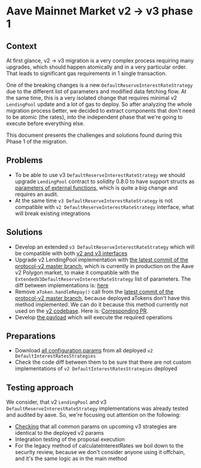 # Aave Mainnet Market v2 -> v3 phase 1

## Context

At first glance, v2 -> v3 migration is a very complex process requiring many upgrades, which should
happen atomically and in a very particular order. That leads to significant gas requirements in 1 single transaction.

One of the breaking changes is a new `DefaultReserveInterestRateStrategy` due to
the different list of parameters and modified data fetching flow. At the same time,
this is a very isolated change that requires minimal v2 `LendingPool` update and a lot of gas to deploy.
So after analyzing the whole migration process better, we decided to extract components that don't need
to be atomic (the rates), into the independent phase that we're going to execute before everything else.

This document presents the challenges and solutions found during this Phase 1 of the migration.

## Problems
 * To be able to use v3 `DefaultReserveInterestRateStrategy` we should upgrade `LendingPool` contract to
solidity 0.8.0 to have support structs as [parameters of external functions](https://github.com/aave/aave-v3-core/blob/master/contracts/protocol/pool/DefaultReserveInterestRateStrategy.sol#L194),
which is quite a big change and requires an audit.
 * At the same time `v3 DefaultReserveInterestRateStrategy` is not compatible with `v2 DefaultReserveInterestRateStrategy`
interface, what will break existing integrations

## Solutions
 * Develop an extended `v3 DefaultReserveInterestRateStrategy` which will be compatible with both [v2 and v3 interfaces](https://github.com/bgd-labs/v2-mainnet-interest-rates-upgrade/blob/main/src/contracts/ExtendedV3ReserveInterestRateStrategy.sol)
 * Upgrade v2 LendingPool implementation with [the latest commit of the protocol-v2 master branch](https://github.com/aave/protocol-v2/blob/master/contracts/protocol/libraries/logic/ReserveLogic.sol#L223),
which is currently in production on the Aave v2 Polygon market, to make it compatible with the
`ExtendedV3DefaultReserveInterestRateStrategy` list of parameters.
The diff between implementations is: [here](https://github.com/bgd-labs/protocol-v2-diffs/blob/main/diffs/lendingpool/eth-poly-LendinPool-diff.md)
 * Remove `aToken.handleRepay()` call from the [latest commit of the protocol-v2 master branch](https://github.com/aave/protocol-v2/blob/master/contracts/protocol/lendingpool/LendingPool.sol#L285),
because deployed aTokens don't have this method implemented. We can do it because this method
currently not used on the [v2 codebase](https://github.com/aave/protocol-v2/blob/master/contracts/protocol/tokenization/AToken.sol#L323).
Here is: [Corresponding PR](https://github.com/bgd-labs/protocol-v2/pull/6).
 * Develop [the payload](https://github.com/bgd-labs/v2-mainnet-interest-rates-upgrade/blob/main/src/contracts/Phase1Payload.sol)
which will execute the required operations

## Preparations
 * Download [all configuration params](https://github.com/bgd-labs/v2-mainnet-interest-rates-upgrade/blob/main/src/contracts/InterestRatesStrategyConfigs.sol)
from all deployed `v2 DefaultInterestRatesStrategies`
 * Check the code diff between them to be sure that there are not custom implementations of
`v2 DefaultInterestRatesStrategies` deployed

## Testing approach
We consider, that v2 `LendingPool` and v3 `DefaultReserveInterestRateStrategy` implementations was already tested
and audited by aave. So, we're focusing out attention on the following:
 * [Checking](https://github.com/bgd-labs/v2-mainnet-interest-rates-upgrade/blob/main/tests/InterestRatesStrategiesParamsTest.t.sol)
that all common params on upcoming v3 strategies are identical to the deployed v2 params
 * Integration testing of the proposal execution
 * For the legacy method of calculateInterestRates we boil down to the security review, because we don't consider
anyone using it offchain, and it's the same logic as in the main method
